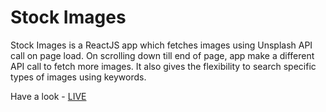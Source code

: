 # Stock Images

Stock Images is a ReactJS app which fetches images using Unsplash API call on page load. On scrolling down till end of page, app make a different API call to fetch more images. It also gives the flexibility to search specific types of images using keywords.

Have a look - [LIVE](https://stock-images1.netlify.app/)

